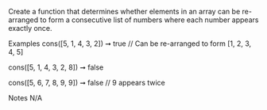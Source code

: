 Create a function that determines whether elements in an array can be re-arranged to form a consecutive list of numbers where each number appears exactly once.

Examples
cons([5, 1, 4, 3, 2]) ➞ true
// Can be re-arranged to form [1, 2, 3, 4, 5]

cons([5, 1, 4, 3, 2, 8]) ➞ false

cons([5, 6, 7, 8, 9, 9]) ➞ false
// 9 appears twice

Notes
N/A